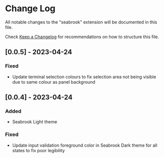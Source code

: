 # Change Log

All notable changes to the "seabrook" extension will be documented in this file.

Check [Keep a Changelog](http://keepachangelog.com/) for recommendations on how to structure this file.

## [0.0.5] - 2023-04-24

### Fixed

-   Update terminal selection colours to fix selection area not being visible due to same colour as panel background

## [0.0.4] - 2023-04-24

### Added

-   Seabrook Light theme

### Fixed

-   Update input validation foreground color in Seabrook Dark theme for all states to fix poor legibility
